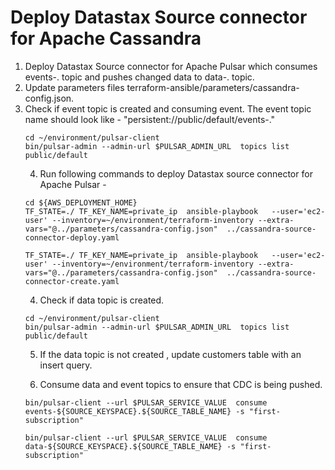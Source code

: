 # Deploy Datastax Source connector for Apache Cassandra
1. Deploy Datastax Source connector for Apache Pulsar which consumes events-<keyspace-name>.<table-name> topic and pushes changed data to data-<keyspace-name>.<table-name> topic.
2. Update parameters files terraform-ansible/parameters/cassandra-config.json. 
3. Check if event topic is created and consuming event. The event topic name should look like - "persistent://public/default/events-<keyspace>.<table>"

```
cd ~/environment/pulsar-client
bin/pulsar-admin --admin-url $PULSAR_ADMIN_URL  topics list public/default

```
4. Run following commands to deploy Datastax source connector for Apache Pulsar - 
```shell
cd ${AWS_DEPLOYMENT_HOME}
TF_STATE=./ TF_KEY_NAME=private_ip  ansible-playbook   --user='ec2-user' --inventory=~/environment/terraform-inventory --extra-vars="@../parameters/cassandra-config.json"  ../cassandra-source-connector-deploy.yaml

TF_STATE=./ TF_KEY_NAME=private_ip  ansible-playbook   --user='ec2-user' --inventory=~/environment/terraform-inventory --extra-vars="@../parameters/cassandra-config.json"  ../cassandra-source-connector-create.yaml

```
4. Check if data topic is created. 
```
cd ~/environment/pulsar-client
bin/pulsar-admin --admin-url $PULSAR_ADMIN_URL  topics list public/default

```
5. If the data topic is not created , update customers table with an insert query.
   
6. Consume data and event topics to ensure that CDC is being pushed. 
```
bin/pulsar-client --url $PULSAR_SERVICE_VALUE  consume events-${SOURCE_KEYSPACE}.${SOURCE_TABLE_NAME} -s "first-subscription" 

bin/pulsar-client --url $PULSAR_SERVICE_VALUE  consume data-${SOURCE_KEYSPACE}.${SOURCE_TABLE_NAME} -s "first-subscription" 

```